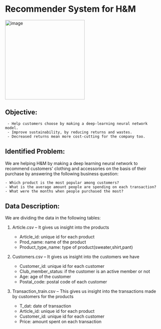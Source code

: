 # Recommender System for H&M

<img width="260" alt="image" src="https://user-images.githubusercontent.com/97483777/224587623-80d8ce21-43d3-460d-803a-a30cb7d49efb.png">

## Objective:
     - Help customers choose by making a deep-learning neural network model.
     - Improve sustainability, by reducing returns and wastes.
     - Decreased returns mean more cost-cutting for the company too.
              
## Identified Problem:
We are helping H&M by making a deep learning neural network to recommend customers' clothing and accessories on the basis of their purchase
by answering the following business question:

    - Which product is the most popular among customers?
    - What is the average amount people are spending on each transaction?
    - What were the months when people purchased the most?

## Data Description: 
We are dividing the data in the following tables:

1. Article.csv – It gives us insight into the products
   * Article_id: unique id for each product
   * Prod_name: name of the product
   * Product_type_name: type of product(sweater,shirt,pant)

2. Customers.csv – It gives us insight into the customers we have 
   * Customer_id: unique id for each customer
   * Club_member_status: if the customer is an active member or not
   * Age: age of the customer
   * Postal_code: postal code of each customer
   
3. Transaction_train.csv – This gives us insight into the transactions made by customers for the products
   * T_dat: date of transaction
   * Article_id: unique id for each product
   * Customer_id: unique id for each customer
   * Price: amount spent on each transaction





